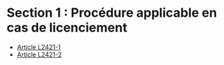 # Section 1 : Procédure applicable en cas de licenciement

* [Article L2421-1](./LEGIARTI000006902343.md)
* [Article L2421-2](./LEGIARTI000031198104.md)
